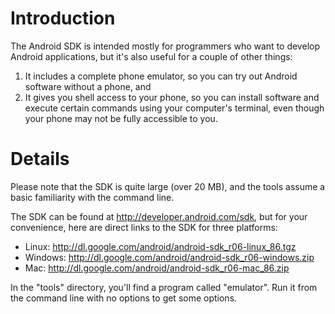 # Introduction #

The Android SDK is intended mostly for programmers who want to develop Android applications, but it's also useful for a couple of other things:

  1. It includes a complete phone emulator, so you can try out Android software without a phone, and
  1. It gives you shell access to your phone, so you can install software and execute certain commands using your computer's terminal, even though your phone may not be fully accessible to you.

# Details #

Please note that the SDK is quite large (over 20 MB), and the tools assume a basic familiarity with the command line.

The SDK can be found at http://developer.android.com/sdk, but for your convenience, here are direct links to the SDK for three platforms:

  * Linux: http://dl.google.com/android/android-sdk_r06-linux_86.tgz
  * Windows: http://dl.google.com/android/android-sdk_r06-windows.zip
  * Mac: http://dl.google.com/android/android-sdk_r06-mac_86.zip

In the "tools" directory, you'll find a program called "emulator".  Run it from the command line with no options to get some options.
